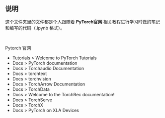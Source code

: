 ## 说明

这个文件夹里的文件都是个人跟随着 **PyTorch官网** 相关教程进行学习时做的笔记和编写的代码（.ipynb 格式）。

<br>

<a href="https://pytorch.org/docs/stable/index.html" style="text-decoration:none">Pytorch 官网</a>
* Tutorials > <a href="https://pytorch.org/tutorials/" style="text-decoration:none">Welcome to PyTorch Tutorials</a>
* Docs > <a href="https://pytorch.org/docs/stable/index.html" style="text-decoration:none">PyTorch documentation</a>
* Docs > <a href="https://pytorch.org/audio/stable/index.html" style="text-decoration:none">Torchaudio Documentation</a>
* Docs > <a href="https://pytorch.org/text/stable/index.html" style="text-decoration:none">torchtext</a> 
* Docs > <a href="https://pytorch.org/vision/stable/index.html" style="text-decoration:none">torchvision</a>
* Docs > TorchArrow Documentation
* Docs > TorchData
* Docs > Welcome to the TorchRec documentation!
* Docs > TorchServe
* Docs > TorchX
* Docs > PyTorch on XLA Devices